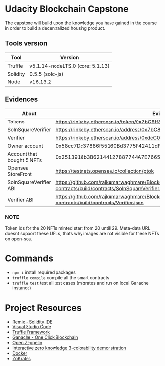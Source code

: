 # Udacity Blockchain Capstone

The capstone will build upon the knowledge you have gained in the course in order to build a decentralized housing product.

## Tools version

| Tool     | Version                          |
| -------- | -------------------------------- |
| Truffle  | v5.1.14-nodeLTS.0 (core: 5.1.13) |
| Solidity | 0.5.5 (solc-js)                  |
| Node     | v16.13.2                         |

## Evidences

| About                      | Evidence                                                                                                                |
| -------------------------- | ----------------------------------------------------------------------------------------------------------------------- |
| Tokens                     | https://rinkeby.etherscan.io/token/0x7bC8ff8baF6cD09884A275eCe0ff00889263FCba                                           |
| SolnSquareVerifier         | https://rinkeby.etherscan.io/address/0x7bC8ff8baF6cD09884A275eCe0ff00889263FCba                                         |
| Verifier                   | https://rinkeby.etherscan.io/address/0xdcC059e66A15AccdB494112FACacC25102685c0f                                         |
| Owner account              | 0x58cc7Dc37886f55160Bd3775F42411dF87af3252                                                                              |
| Account that bought 5 NFTs | 0x2513918b3B62144127887744A7E76654f6f46b18                                                                              |
| Opensea StoreFront         | https://testnets.opensea.io/collection/ptok                                                                             |
| SolnSquareVerifier ABI     | https://github.com/rajkumarwaghmare/Blockchain-Capstone/blob/main/eth-contracts/build/contracts/SolnSquareVerifier.json |
| Verifier ABI               | https://github.com/rajkumarwaghmare/Blockchain-Capstone/blob/main/eth-contracts/build/contracts/Verifier.json           |

### NOTE

Token ids for the 20 NFTs minted start from 20 untill 29.
Meta-data URL doesnt support these URLs, thats why images are not visible for these NFTs on open-sea.

# Commands

- `npm i` install required packages
- `truffle compile` compile all the smart contracts
- `truffle test` test all test cases (migrates and run on local Ganache instance)

# Project Resources

- [Remix - Solidity IDE](https://remix.ethereum.org/)
- [Visual Studio Code](https://code.visualstudio.com/)
- [Truffle Framework](https://truffleframework.com/)
- [Ganache - One Click Blockchain](https://truffleframework.com/ganache)
- [Open Zeppelin ](https://openzeppelin.org/)
- [Interactive zero knowledge 3-colorability demonstration](http://web.mit.edu/~ezyang/Public/graph/svg.html)
- [Docker](https://docs.docker.com/install/)
- [ZoKrates](https://github.com/Zokrates/ZoKrates)
